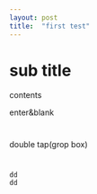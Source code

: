 ```yaml
---
layout: post
title:  "first test"
---
```


# sub title

contents

enter&blank
#

double tap(grop box)
#
    dd
    dd
